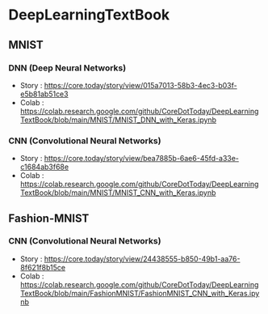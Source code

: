 # DeepLearningTextBook

## MNIST
### DNN (Deep Neural Networks)
- Story : https://core.today/story/view/015a7013-58b3-4ec3-b03f-e5b81ab51ce3
- Colab : https://colab.research.google.com/github/CoreDotToday/DeepLearningTextBook/blob/main/MNIST/MNIST_DNN_with_Keras.ipynb

### CNN (Convolutional Neural Networks)
- Story : https://core.today/story/view/bea7885b-6ae6-45fd-a33e-c1684ab3f68e
- Colab : https://colab.research.google.com/github/CoreDotToday/DeepLearningTextBook/blob/main/MNIST/MNIST_CNN_with_Keras.ipynb

## Fashion-MNIST
### CNN (Convolutional Neural Networks)
- Story : https://core.today/story/view/24438555-b850-49b1-aa76-8f621f8b15ce
- Colab : https://colab.research.google.com/github/CoreDotToday/DeepLearningTextBook/blob/main/FashionMNIST/FashionMNIST_CNN_with_Keras.ipynb
